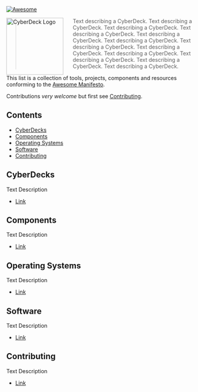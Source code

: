 <!-- ======================================== README.md Start ======================================== -->


<!-- ------------------------------ Intro Start ------------------------------ -->

[![Awesome](https://cdn.rawgit.com/sindresorhus/awesome/d7305f38d29fed78fa85652e3a63e154dd8e8829/media/badge.svg)](https://github.com/sindresorhus/awesome)

<a href="https://placehold.co/150"><img src="https://placehold.co/150" alt="CyberDeck Logo" align="left" style="margin-right: 25px" height=150></a>

> Text describing a CyberDeck.  Text describing a CyberDeck.  Text describing a CyberDeck.  Text describing a CyberDeck.  Text describing a CyberDeck.  Text describing a CyberDeck.  Text describing a CyberDeck.  Text describing a CyberDeck.  Text describing a CyberDeck.  Text describing a CyberDeck.  Text describing a CyberDeck.  Text describing a CyberDeck.  

This list is a collection of tools, projects, components and resources conforming to the [Awesome Manifesto](https://github.com/sindresorhus/awesome/blob/main/awesome.md).

Contributions *very welcome* but first see [Contributing](#contributing).

<!-- ------------------------------ Intro End ------------------------------ -->


<!-- ------------------------------ Contents Start ------------------------------ -->

## Contents

- [CyberDecks](#cyberdecks)
- [Components](#components)
- [Operating Systems](#operating-systems)
- [Software](#software)
- [Contributing](#contributing)

<!-- ------------------------------ Contents End ------------------------------ -->


<!-- ------------------------------ CyberDecks Start ------------------------------ -->

## CyberDecks

Text Description

 - [Link](link)

<!-- ------------------------------ CyberDecks End ------------------------------ -->


<!-- ------------------------------ Components Start ------------------------------ -->

## Components

Text Description

 - [Link](link)

<!-- ------------------------------ Components End ------------------------------ -->


<!-- ------------------------------ Operating Systems Start ------------------------------ -->

## Operating Systems

Text Description

 - [Link](link)

<!-- ------------------------------ Operating Systems End ------------------------------ -->


<!-- ------------------------------ Software Start ------------------------------ -->

## Software

Text Description

 - [Link](link)

<!-- ------------------------------ Software End ------------------------------ -->


<!-- ------------------------------ Contributing Start ------------------------------ -->

## Contributing

Text Description

 - [Link](link)

<!-- ------------------------------ Contributing End ------------------------------ -->


<!-- ======================================== README.md Start ======================================== -->
